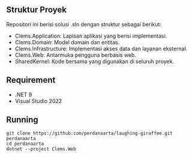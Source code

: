 ﻿## Struktur Proyek
Repositori ini berisi solusi .sln dengan struktur sebagai berikut:

- Clems.Application: Lapisan aplikasi yang berisi implementasi.
- Clems.Domain: Model domain dan entitas.
- Clems.Infrastructure: Implementasi akses data dan layanan eksternal.
- Clems.Web: Antarmuka pengguna berbasis web.
- SharedKernel: Kode bersama yang digunakan di seluruh proyek.

## Requirement
- .NET 9 
- Visual Studio 2022

## Running
```shell
git clone https://github.com/perdanaarta/laughing-giraffee.git perdanaarta
cd perdanaarta
dotnet --project Clems.Web
```

